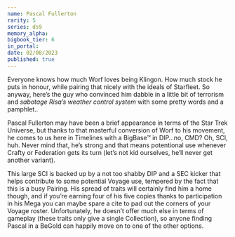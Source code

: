 ```yaml
---
name: Pascal Fullerton
rarity: 5
series: ds9
memory_alpha:
bigbook_tier: 6
in_portal:
date: 02/08/2023
published: true
---
```


Everyone knows how much Worf loves being Klingon. How much stock he puts in honour, while pairing that nicely with the ideals of Starfleet. So anyway, here’s the guy who convinced him dabble in a little bit of terrorism and *sabotage Risa’s weather control system* with some pretty words and a pamphlet..

Pascal Fullerton may have been a brief appearance in terms of the Star Trek Universe, but thanks to that masterful conversion of Worf to his movement, he comes to us here in Timelines with a BigBase™ in DIP…no, CMD? Oh, SCI, huh. Never mind that, he’s strong and that means potentional use whenever Crafty or Federation gets its turn (let’s not kid ourselves, he’ll never get another variant).

This large SCI is backed up by a not too shabby DIP and a SEC kicker that helps contribute to some potential Voyage use, tempered by the fact that this is a busy Pairing. His spread of traits will certainly find him a home though, and if you’re earning four of his five copies thanks to participation in his Mega you can maybe spare a cite to pad out the corners of your Voyage roster. Unfortunately, he doesn’t offer much else in terms of gameplay (these traits only give a single Collection), so anyone finding Pascal in a BeGold can happily move on to one of the other options.
